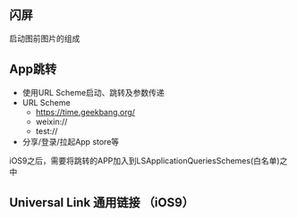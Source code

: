 ## 闪屏

 启动图前图片的组成

 ## App跳转

 *  使用URL Scheme启动、跳转及参数传递
 *  URL Scheme
    *  https://time.geekbang.org/
    *  weixin://
    *  test://
 * 分享/登录/拉起App store等 

iOS9之后，需要将跳转的APP加入到LSApplicationQueriesSchemes(白名单)之中 

## Universal Link 通用链接 （iOS9）
 